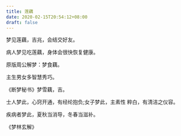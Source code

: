 ```yaml
---
title: 莲藕
date: 2020-02-15T20:54:12+08:00
draft: false
---
```


梦见莲藕，吉兆，会结交好友。

病人梦见吃莲藕，身体会很快恢复健康。

原版周公解梦：梦食藕。

主生男女多智慧秀巧。

《断梦秘书》梦雪藕，吉。

士人梦此，心窍开通，有经纶抱负;女子梦此，主素性 粹白，有清洁之仪容。

疾病者梦此，夏秋当消导，冬春当滋补。

《梦林玄解》